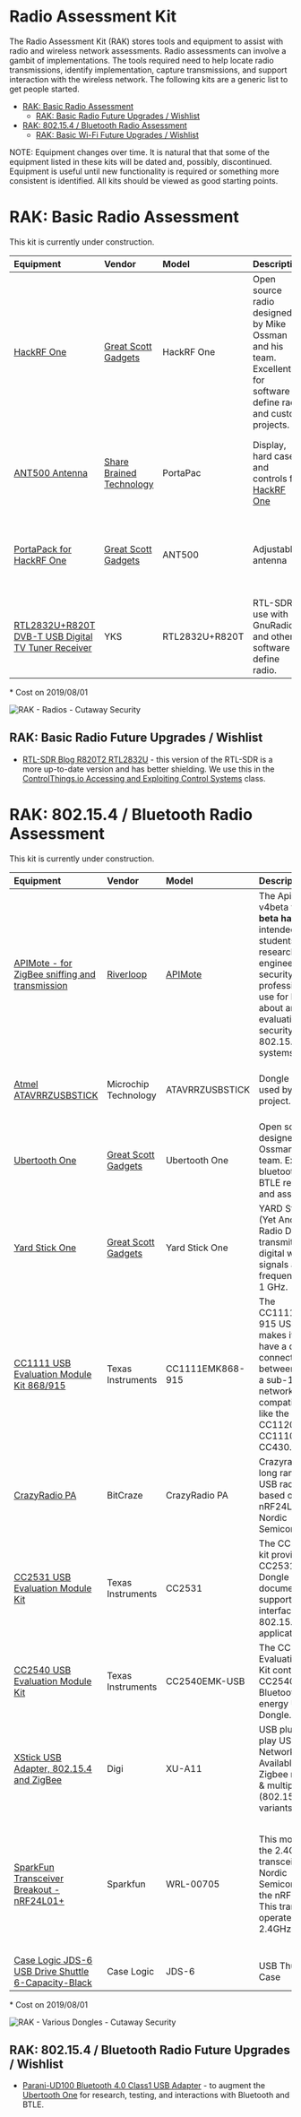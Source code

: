 # Radio Assessment Kit
The Radio Assessment Kit (RAK) stores tools and equipment to assist with radio and wireless network assessments. Radio assessments can involve a gambit of implementations. The tools required need to help locate radio transmissions, identify implementation, capture transmissions, and support interaction with the wireless network. The following kits are a generic list to get people started.

* [RAK: Basic Radio Assessment](./README.md#rak-basic-radio-assessment)
  * [RAK: Basic Radio Future Upgrades / Wishlist](./README.md#wak-basic-radio-future-upgrades-wishlist)
* [RAK: 802.15.4 / Bluetooth Radio Assessment](./README.md#rak-802154-bluetooth-radio-assessment)
  * [RAK: Basic Wi-Fi Future Upgrades / Wishlist](./README.md#wak-802154-bluetooth-future-upgrades-wishlist)

NOTE: Equipment changes over time. It is natural that that some of the equipment listed in these kits will be dated and, possibly, discontinued. Equipment is useful until new functionality is required or something more consistent is identified. All kits should be viewed as good starting points.

# RAK: Basic Radio Assessment
This kit is currently under construction.

| Equipment | Vendor | Model | Description | Quantity | Cost* | Note |
| :--- | :--- | :--- | :--- | :---: | :---: | :--- |
| [HackRF One](https://greatscottgadgets.com/hackrf/one/) | [Great Scott Gadgets](https://greatscottgadgets.com/) | HackRF One | Open source radio designed by Mike Ossman and his team. Excellent for software define radio and custom projects. | 1 | $300 | A full kit with [HackRF One, ANT500 antenna, and 4 SMA adapters](https://www.amazon.com/NooElec-Software-Defined-Antenna-Adapter/dp/B01K1CCHR0) is available from NooElec for $320. |
| [ANT500 Antenna](https://www.adafruit.com/product/3584) | [Share Brained Technology](https://www.sharebrained.com/) | PortaPac | Display, hard case, and controls for [HackRF One](https://greatscottgadgets.com/hackrf/one/) | 1 | $220 | Very useful to locate signals and demodulate know broadcast protocols. |
| [PortaPack for HackRF One](https://store.sharebrained.com/products/portapack-for-hackrf-one-kit) | [Great Scott Gadgets](https://greatscottgadgets.com/) | ANT500 | Adjustable antenna | 1 | $30 | Sometimes this is cheaper if you get it with a HackRF One kit. |
| [RTL2832U+R820T DVB-T USB Digital TV Tuner Receiver](https://www.newegg.com/p/117-006M-00024?item=9SIAFS976P9497) | YKS | RTL2832U+R820T | RTL-SDR to use with GnuRadio and other software define radio. | 1 | $11 | Older, but still useful, RTL-SDR. |

\* Cost on 2019/08/01

![RAK - Radios - Cutaway Security](../Images/rosa_RAK_basic_cutsec_v0.png)

## RAK: Basic Radio Future Upgrades / Wishlist
* [RTL-SDR Blog R820T2 RTL2832U](https://www.amazon.com/RTL-SDR-Blog-RTL2832U-Software-Defined/dp/B0129EBDS2) - this version of the RTL-SDR is a more up-to-date version and has better shielding. We use this in the [ControlThings.io Accessing and Exploiting Control Systems](https://www.controlthings.io/training) class.

# RAK: 802.15.4 / Bluetooth Radio Assessment
This kit is currently under construction.

| Equipment | Vendor | Model | Description | Quantity | Cost* | Note |
| :--- | :--- | :--- | :--- | :---: | :---: | :--- |
| [APIMote - for ZigBee sniffing and transmission](https://www.attify-store.com/products/apimote-for-zigbee-sniffing-and-transmission) | [Riverloop](https://www.riverloopsecurity.com/) | [APIMote](https://www.riverloopsecurity.com/projects/apimote/) | The ApiMote v4beta version is __beta hardware__ intended for students, researchers, engineers, and security professionals to use for learning about and evaluating the security of IEEE 802.15.4/ZigBee systems. | 3 | $150 | Riverloop maintains the [KillerBee](https://www.riverloopsecurity.com/projects/killerbee/) project and has also developed the [APIMote](https://www.riverloopsecurity.com/projects/apimote/) to be more flexible for 802.15.4-based implementations. |
| [Atmel ATAVRRZUSBSTICK](https://www.mouser.com/ProductDetail/Microchip-Technology-Atmel/ATAVRRZUSBSTICK?qs=txwRF2uft8wSedIxfUdhAA%3D%3D) | Microchip Technology | ATAVRRZUSBSTICK | Dongle originally used by KillerBee project. | 3 | Discontinued | I tried to find where to buy these, but was unsuccessful with a quick search. |
| [Ubertooth One](https://greatscottgadgets.com/ubertoothone/) | [Great Scott Gadgets](https://greatscottgadgets.com/) | Ubertooth One | Open source radio designed by Mike Ossman and his team. Excellent for bluetooth and BTLE research and assessments. | 1 | $118 | N/A |
| [Yard Stick One](https://greatscottgadgets.com/yardstickone/) | [Great Scott Gadgets](https://greatscottgadgets.com/) | Yard Stick One | YARD Stick One (Yet Another Radio Dongle) can transmit or receive digital wireless signals at frequencies below 1 GHz.  | 1 | $100 | This is an upgrade from the [TI CC1111EMK868-915](http://www.ti.com/tool/CC1111EMK868-915). Comes flashed with [RfCat](https://github.com/atlas0fd00m/rfcat).|
| [CC1111 USB Evaluation Module Kit 868/915](http://www.ti.com/tool/CC1111EMK868-915) | Texas Instruments | CC1111EMK868-915 | The CC1111EMK868-915 USB dongle makes it easy to have a direct connection between a PC and a sub-1 GHz network based on compatible radios, like the CC1101, CC1120, CC1110, and CC430.  | 2 | $75 | The original dongle, often referred to as Don's Dongle, used by [atlas](https://twitter.com/at1as) to develop and run the radio research tool [RfCat](https://github.com/atlas0fd00m/rfcat). While this is useful for testing and research, the [Yard Stick One](https://greatscottgadgets.com/yardstickone/) is currently a better choice. |
| [CrazyRadio PA](https://www.bitcraze.io/crazyradio-pa/) | BitCraze | CrazyRadio PA | Crazyradio PA is a long range open USB radio dongle based on the nRF24LU1+ from Nordic Semiconductor. | 1 | $30 | This radio was used by the [MouseJack](https://www.mousejack.com/) project. |
| [CC2531 USB Evaluation Module Kit](http://www.ti.com/tool/CC2531EMK) | Texas Instruments | CC2531 | The CC2531EMK kit provides one CC2531 USB Dongle and documentation to support a PC interface to 802.15.4 / ZigBee applications.  | 2 | $50 | For testing and development. |
| [CC2540 USB Evaluation Module Kit](http://www.ti.com/tool/CC2540EMK-USB) | Texas Instruments | CC2540EMK-USB | The CC2540 USB Evaluation Module Kit contains one CC2540 Bluetooth low energy USB Dongle.  | 2 | $50 | For testing and development. |
| [XStick USB Adapter, 802.15.4 and ZigBee](https://www.digi.com/products/networking/rf-adapters-modems/xstick) | Digi | XU-A11 | USB plug-and-play USB to XBee Network Adapter. Available in Zigbee mesh (ZB) & multipoint (802.15.4) variants.  | 1 | $48 | For testing and development. |
| [SparkFun Transceiver Breakout - nRF24L01+](https://www.sparkfun.com/products/705) | Sparkfun | WRL-00705 | This module uses the 2.4GHz transceiver from Nordic Semiconductor, the nRF24L01+. This transceiver IC operates in the 2.4GHz band.  | 1 | $22 | For testing and development. Also useful for wireless keyboard sniffing via [Travis Goodspeed: Promiscuity is the nRF24L01+'s Duty](http://travisgoodspeed.blogspot.com/2011/02/promiscuity-is-nrf24l01s-duty.html). Sadly, I had that HOPE badge, but I fried it learning to solder. |
| [Case Logic JDS-6 USB Drive Shuttle 6-Capacity-Black](https://www.amazon.com/Case-Logic-JDS-6-Shuttle-6-Capacity-Black/dp/B0009Y7AX2) | Case Logic | JDS-6 | USB Thumb Drive Case | 2 | $8 | Cases to protect USB-style radio dongles |

\* Cost on 2019/08/01

![RAK - Various Dongles - Cutaway Security](../Images/rosa_RAK_802.15.4_cutsec_v0.png)

## RAK: 802.15.4 / Bluetooth Radio Future Upgrades / Wishlist
* [Parani-UD100 Bluetooth 4.0 Class1 USB Adapter](http://www.senanetworks.com/ud100-g03.html?sc=14&category=3968) - to augment the [Ubertooth One](https://greatscottgadgets.com/ubertoothone/) for research, testing, and interactions with Bluetooth and BTLE.